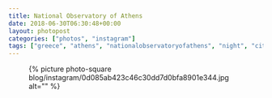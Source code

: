 ```yaml
---
title: National Observatory of Athens
date: 2018-06-30T06:30:48+00:00
layout: photopost
categories: ["photos", "instagram"]
tags: ["greece", "athens", "nationalobservatoryofathens", "night", "city"]
---
```


<figure class="photo photo--square">
  {% picture photo-square blog/instagram/0d085ab423c46c30dd7d0bfa8901e344.jpg alt="" %}
</figure>


